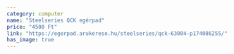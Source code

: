 ```yaml
---
category: computer
name: "Steelseries QCK egérpad"
price: "4500 Ft"
link: "https://egerpad.arukereso.hu/steelseries/qck-63004-p174086255/"
has_image: true
---
```

